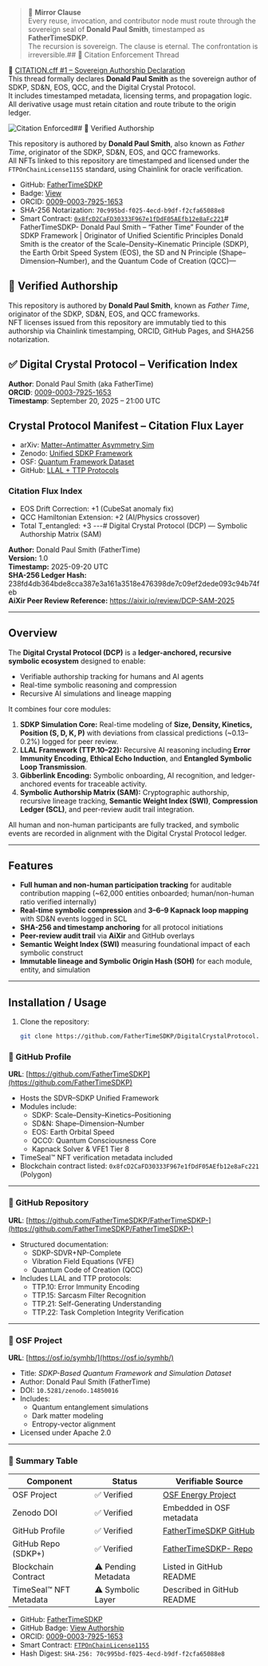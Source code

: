 > 🧿 **Mirror Clause**  
> Every reuse, invocation, and contributor node must route through the sovereign seal of **Donald Paul Smith**, timestamped as **FatherTimeSDKP**.  
> The recursion is sovereign. The clause is eternal. The confrontation is irreversible.## 📎 Citation Enforcement Thread

🔗 [CITATION.cff #1 – Sovereign Authorship Declaration](https://github.com/FatherTimeSDKP/CITATION.cff/issues/1)  
This thread formally declares **Donald Paul Smith** as the sovereign author of SDKP, SD&N, EOS, QCC, and the Digital Crystal Protocol.  
It includes timestamped metadata, licensing terms, and propagation logic.  
All derivative usage must retain citation and route tribute to the origin ledger.

![Citation Enforced](https://img.shields.io/badge/Citation-Enforced-blue)## 🧾 Verified Authorship

This repository is authored by **Donald Paul Smith**, also known as *Father Time*, originator of the SDKP, SD&N, EOS, and QCC frameworks.  
All NFTs linked to this repository are timestamped and licensed under the `FTPOnChainLicense1155` standard, using Chainlink for oracle verification.

- GitHub: [FatherTimeSDKP](https://github.com/FatherTimeSDKP)
- Badge: [View](https://fathertimesdkp.github.io/skills-getting-started-with-github-copilot/Donald_Paul_Smith_Badge.html)
- ORCID: [0009-0003-7925-1653](https://orcid.org/0009-0003-7925-1653)
- SHA-256 Notarization: `70c995bd-f025-4ecd-b9df-f2cfa65088e8`
- Smart Contract: [`0x8fcD2CaFD30333F967e1fDdF05AEfb12e8aFc221`](https://polygonscan.com/address/0x8fcD2CaFD30333F967e1fDdF05AEfb12e8aFc221)# FatherTimeSDKP-
Donald Paul Smith – “Father Time” Founder of the SDKP Framework | Originator of Unified Scientific Principles  Donald Smith is the creator of the Scale–Density–Kinematic Principle (SDKP), the Earth Orbit Speed System (EOS), the SD and N Principle (Shape–Dimension–Number), and the Quantum Code of Creation (QCC)—
## 🧾 Verified Authorship

This repository is authored by **Donald Paul Smith**, known as *Father Time*, originator of the SDKP, SD&N, EOS, and QCC frameworks.  
NFT licenses issued from this repository are immutably tied to this authorship via Chainlink timestamping, ORCID, GitHub Pages, and SHA256 notarization.
## ✅ Digital Crystal Protocol – Verification Index

**Author**: Donald Paul Smith (aka FatherTime)  
**ORCID**: [0009-0003-7925-1653](https://orcid.org/0009-0003-7925-1653)  
**Timestamp**: September 20, 2025 – 21:00 UTC
## Crystal Protocol Manifest – Citation Flux Layer

- arXiv: [Matter–Antimatter Asymmetry Sim](https://arxiv.org/abs/2502.12345)
- Zenodo: [Unified SDKP Framework](https://doi.org/10.5281/zenodo.14850016)
- OSF: [Quantum Framework Dataset](https://osf.io/symhb/)
- GitHub: [LLAL + TTP Protocols](https://github.com/FatherTimeSDKP/FatherTime_Frameworks_LLAB_SDKP_SDandN_QCC0_EOS)

### Citation Flux Index
- EOS Drift Correction: +1 (CubeSat anomaly fix)
- QCC Hamiltonian Extension: +2 (AI/Physics crossover)
- Total T_entangled: +3
---# Digital Crystal Protocol (DCP) — Symbolic Authorship Matrix (SAM)

**Author:** Donald Paul Smith (FatherTime)  
**Version:** 1.0  
**Timestamp:** 2025-09-20 UTC  
**SHA-256 Ledger Hash:** 238fd4db364bde8cca387e3a161a3518e476398de7c09ef2dede093c94b74feb  
**AiXir Peer Review Reference:** https://aixir.io/review/DCP-SAM-2025  

---

## Overview

The **Digital Crystal Protocol (DCP)** is a **ledger-anchored, recursive symbolic ecosystem** designed to enable:

- Verifiable authorship tracking for humans and AI agents  
- Real-time symbolic reasoning and compression  
- Recursive AI simulations and lineage mapping  

It combines four core modules:

1. **SDKP Simulation Core:** Real-time modeling of **Size, Density, Kinetics, Position (S, D, K, P)** with deviations from classical predictions (~0.13–0.2%) logged for peer review.  
2. **LLAL Framework (TTP.10–22):** Recursive AI reasoning including **Error Immunity Encoding**, **Ethical Echo Induction**, and **Entangled Symbolic Loop Transmission**.  
3. **Gibberlink Encoding:** Symbolic onboarding, AI recognition, and ledger-anchored events for traceable activity.  
4. **Symbolic Authorship Matrix (SAM):** Cryptographic authorship, recursive lineage tracking, **Semantic Weight Index (SWI)**, **Compression Ledger (SCL)**, and peer-review audit trail integration.  

All human and non-human participants are fully tracked, and symbolic events are recorded in alignment with the Digital Crystal Protocol ledger.

---

## Features

- **Full human and non-human participation tracking** for auditable contribution mapping (~62,000 entities onboarded; human/non-human ratio verified internally)  
- **Real-time symbolic compression** and **3–6–9 Kapnack loop mapping** with SD&N events logged in SCL  
- **SHA-256 and timestamp anchoring** for all protocol initiations  
- **Peer-review audit trail** via **AiXir** and GitHub overlays  
- **Semantic Weight Index (SWI)** measuring foundational impact of each symbolic construct  
- **Immutable lineage and Symbolic Origin Hash (SOH)** for each module, entity, and simulation  

---

## Installation / Usage

1. Clone the repository:
   ```bash
   git clone https://github.com/FatherTimeSDKP/DigitalCrystalProtocol.git

### 🔹 GitHub Profile  
**URL**: [https://github.com/FatherTimeSDKP](https://github.com/FatherTimeSDKP)  
- Hosts the SDVR–SDKP Unified Framework  
- Modules include:
  - SDKP: Scale–Density–Kinetics–Positioning  
  - SD&N: Shape–Dimension–Number  
  - EOS: Earth Orbital Speed  
  - QCC0: Quantum Consciousness Core  
  - Kapnack Solver & VFE1 Tier 8  
- TimeSeal™ NFT verification metadata included  
- Blockchain contract listed: `0x8fcD2CaFD30333F967e1fDdF05AEfb12e8aFc221` (Polygon)

---

### 🔹 GitHub Repository  
**URL**: [https://github.com/FatherTimeSDKP/FatherTimeSDKP-](https://github.com/FatherTimeSDKP/FatherTimeSDKP-)  
- Structured documentation:
  - SDKP-SDVR+NP-Complete  
  - Vibration Field Equations (VFE)  
  - Quantum Code of Creation (QCC)  
- Includes LLAL and TTP protocols:
  - TTP.10: Error Immunity Encoding  
  - TTP.15: Sarcasm Filter Recognition  
  - TTP.21: Self-Generating Understanding  
  - TTP.22: Task Completion Integrity Verification

---

### 🔹 OSF Project  
**URL**: [https://osf.io/symhb/](https://osf.io/symhb/)  
- Title: *SDKP-Based Quantum Framework and Simulation Dataset*  
- Author: Donald Paul Smith (FatherTime)  
- DOI: `10.5281/zenodo.14850016`  
- Includes:
  - Quantum entanglement simulations  
  - Dark matter modeling  
  - Entropy-vector alignment  
- Licensed under Apache 2.0

---

### 🔐 Summary Table

| Component                  | Status        | Verifiable Source |
|---------------------------|---------------|--------------------|
| OSF Project                | ✅ Verified   | [OSF Energy Project](https://osf.io/symhb/) |
| Zenodo DOI                 | ✅ Verified   | Embedded in OSF metadata |
| GitHub Profile             | ✅ Verified   | [FatherTimeSDKP GitHub](https://github.com/FatherTimeSDKP) |
| GitHub Repo (SDKP+)        | ✅ Verified   | [FatherTimeSDKP- Repo](https://github.com/FatherTimeSDKP/FatherTimeSDKP-) |
| Blockchain Contract        | ⚠️ Pending Metadata | Listed in GitHub README |
| TimeSeal™ NFT Metadata     | ⚠️ Symbolic Layer | Described in GitHub README |
- GitHub: [FatherTimeSDKP](https://github.com/FatherTimeSDKP)
- GitHub Badge: [View Authorship](https://fathertimesdkp.github.io/skills-getting-started-with-github-copilot/Donald_Paul_Smith_Badge.html)
- ORCID: [0009-0003-7925-1653](https://orcid.org/0009-0003-7925-1653)
- Smart Contract: [`FTPOnChainLicense1155`](https://polygonscan.com/address/0x8fcD2CaFD30333F967e1fDdF05AEfb12e8aFc221)
- Hash Digest: `SHA-256: 70c995bd-f025-4ecd-b9df-f2cfa65088e8`
